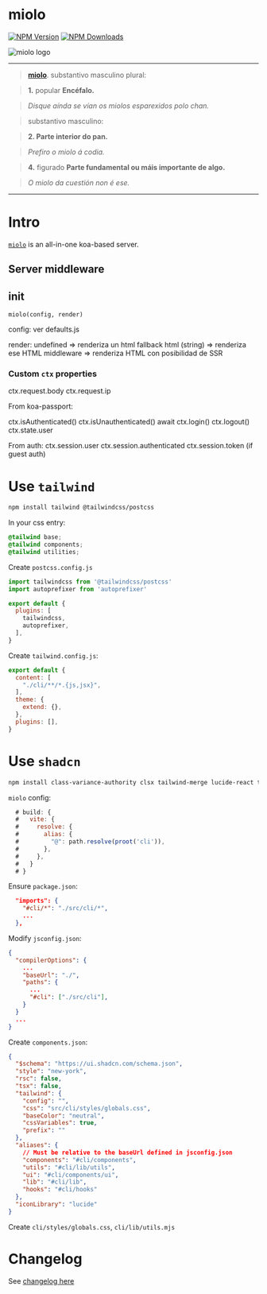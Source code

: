 # miolo
[![NPM Version](https://badge.fury.io/js/miolo.svg)](https://www.npmjs.com/package/miolo)
[![NPM Downloads](https://img.shields.io/npm/dm/miolo.svg?style=flat)](https://www.npmjs.com/package/miolo)

![miolo logo](https://www.afialapis.com/os/miolo/logo.png)

---

> **[miolo](https://academia.gal/dicionario/-/termo/miolo)**. substantivo masculino plural:

> **1.** popular **Encéfalo.**

> _Disque aínda se vían os miolos esparexidos polo chan._

> substantivo masculino:

> **2. Parte interior do pan.**

> _Prefiro o miolo á codia._

> **4.** figurado **Parte fundamental ou máis importante de algo.**

> _O miolo da cuestión non é ese._


---

# Intro

[`miolo`](https://www.afialapis.com/os/miolo) is an all-in-one koa-based server.


## Server middleware

## init

```miolo(config, render)```

config: ver defaults.js

render:
	undefined         => renderiza un html fallback
	html     (string) => renderiza ese HTML
	middleware        => renderiza HTML con posibilidad de SSR

### Custom `ctx` properties

  ctx.request.body
  ctx.request.ip

  From koa-passport:

  ctx.isAuthenticated()
  ctx.isUnauthenticated()
  await ctx.login()
  ctx.logout()
  ctx.state.user

  From auth:
    ctx.session.user
    ctx.session.authenticated
    ctx.session.token (if guest auth)
                 

# Use `tailwind`

```sh
npm install tailwind @tailwindcss/postcss
```

In your css entry:

```css
@tailwind base;
@tailwind components;
@tailwind utilities;
```
Create `postcss.config.js`

```js
import tailwindcss from '@tailwindcss/postcss'
import autoprefixer from 'autoprefixer'

export default {
  plugins: [
    tailwindcss,
    autoprefixer,
  ],
}

```

Create `tailwind.config.js`:

```js
export default {
  content: [
    "./cli/**/*.{js,jsx}",
  ],
  theme: {
    extend: {},
  },
  plugins: [],
}
```


# Use `shadcn`

```sh
npm install class-variance-authority clsx tailwind-merge lucide-react tw-animate-css
```

`miolo` config:
```js
  # build: {
  #   vite: {
  #     resolve: {
  #       alias: {
  #         "@": path.resolve(proot('cli')),
  #       },
  #     },        
  #   }
  # }
```

Ensure `package.json`:

```json
  "imports": {
    "#cli/*": "./src/cli/*",
    ...
  },
```

Modify `jsconfig.json`:

```json
{
  "compilerOptions": {
    ...
    "baseUrl": "./",
    "paths": {
      ...
      "#cli": ["./src/cli"],    
    }    
  }
  ...
}
```

Create `components.json`:

```json
{
  "$schema": "https://ui.shadcn.com/schema.json",
  "style": "new-york",
  "rsc": false,
  "tsx": false,
  "tailwind": {
    "config": "",
    "css": "src/cli/styles/globals.css",
    "baseColor": "neutral",
    "cssVariables": true,
    "prefix": ""
  },
  "aliases": {
    // Must be relative to the baseUrl defined in jsconfig.json
    "components": "#cli/components",
    "utils": "#cli/lib/utils",
    "ui": "#cli/components/ui",
    "lib": "#cli/lib",
    "hooks": "#cli/hooks"
  },
  "iconLibrary": "lucide"
}
```

Create `cli/styles/globals.css`, `cli/lib/utils.mjs`

# Changelog

See [changelog here](https://github.com/afialapis/miolo/blob/main/CHANGELOG.md)
